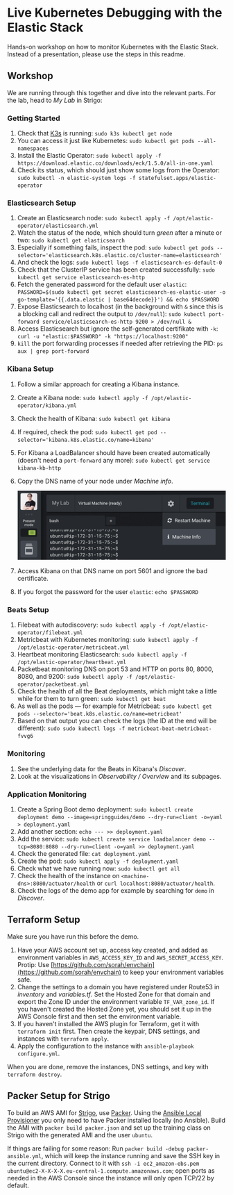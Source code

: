 # Live Kubernetes Debugging with the Elastic Stack

Hands-on workshop on how to monitor Kubernetes with the Elastic Stack. Instead of a presentation, please use the steps in this readme.



## Workshop

We are running through this together and dive into the relevant parts. For the lab, head to *My Lab* in Strigo:


### Getting Started

1. Check that [K3s](https://k3s.io) is running: `sudo k3s kubectl get node`
1. You can access it just like Kubernetes: `sudo kubectl get pods --all-namespaces`
1. Install the Elastic Operator: `sudo kubectl apply -f https://download.elastic.co/downloads/eck/1.5.0/all-in-one.yaml`
1. Check its status, which should just show some logs from the Operator: `sudo kubectl -n elastic-system logs -f statefulset.apps/elastic-operator`


### Elasticsearch Setup

1. Create an Elasticsearch node: `sudo kubectl apply -f /opt/elastic-operator/elasticsearch.yml`
1. Watch the status of the node, which should turn *green* after a minute or two: `sudo kubectl get elasticsearch`
1. Especially if something fails, inspect the pod: `sudo kubectl get pods --selector='elasticsearch.k8s.elastic.co/cluster-name=elasticsearch'`
1. And check the logs: `sudo kubectl logs -f elasticsearch-es-default-0`
1. Check that the ClusterIP service has been created successfully: `sudo kubectl get service elasticsearch-es-http`
1. Fetch the generated password for the default user `elastic`: `PASSWORD=$(sudo kubectl get secret elasticsearch-es-elastic-user -o go-template='{{.data.elastic | base64decode}}') && echo $PASSWORD`
1. Expose Elasticsearch to localhost (in the background with `&` since this is a blocking call and redirect the output to `/dev/null`): `sudo kubectl port-forward service/elasticsearch-es-http 9200 > /dev/null &`
1. Access Elasticsearch but ignore the self-generated certifikate with `-k`: `curl -u "elastic:$PASSWORD" -k "https://localhost:9200"`
1. `kill` the port forwarding processes if needed after retrieving the PID: `ps aux | grep port-forward`


### Kibana Setup

1. Follow a similar approach for creating a Kibana instance.
1. Create a Kibana node: `sudo kubectl apply -f /opt/elastic-operator/kibana.yml`
1. Check the health of Kibana: `sudo kubectl get kibana`
1. If required, check the pod: `sudo kubectl get pod --selector='kibana.k8s.elastic.co/name=kibana'`
1. For Kibana a LoadBalancer should have been created automatically (doesn't need a `port-forward` any more): `sudo kubectl get service kibana-kb-http`
1. Copy the DNS name of your node under *Machine info*.

    ![](img/machine-info.png)

1. Access Kibana on that DNS name on port 5601 and ignore the bad certificate.
1. If you forgot the password for the user `elastic`: `echo $PASSWORD`


### Beats Setup

1. Filebeat with autodiscovery: `sudo kubectl apply -f /opt/elastic-operator/filebeat.yml`
1. Metricbeat with Kubernetes monitoring: `sudo kubectl apply -f /opt/elastic-operator/metricbeat.yml`
1. Heartbeat monitoring Elasticsearch: `sudo kubectl apply -f /opt/elastic-operator/heartbeat.yml`
1. Packetbeat monitoring DNS on port 53 and HTTP on ports 80, 8000, 8080, and 9200: `sudo kubectl apply -f /opt/elastic-operator/packetbeat.yml`
1. Check the health of all the Beat deployments, which might take a little while for them to turn green: `sudo kubectl get beat`
1. As well as the pods — for example for Metricbeat: `sudo kubectl get pods --selector='beat.k8s.elastic.co/name=metricbeat'`
1. Based on that output you can check the logs (the ID at the end will be different): `sudo sudo kubectl logs -f metricbeat-beat-metricbeat-fvvg6`


### Monitoring

1. See the underlying data for the Beats in Kibana's *Discover*.
1. Look at the visualizations in *Observability / Overview* and its subpages.


### Application Monitoring

1. Create a Spring Boot demo deployment: `sudo kubectl create deployment demo --image=springguides/demo --dry-run=client -o=yaml > deployment.yaml`
1. Add another section: `echo --- >> deployment.yaml`
1. Add the service: `sudo kubectl create service loadbalancer demo --tcp=8080:8080 --dry-run=client -o=yaml >> deployment.yaml`
1. Check the generated file: `cat deployment.yaml`
1. Create the pod: `sudo kubectl apply -f deployment.yaml`
1. Check what we have running now: `sudo kubectl get all`
1. Check the health of the instance on `<machine-dns>:8080/actuator/health` or `curl localhost:8080/actuator/health`.
1. Check the logs of the demo app for example by searching for `demo` in *Discover*.


## Terraform Setup

Make sure you have run this before the demo.

1. Have your AWS account set up, access key created, and added as environment variables in `AWS_ACCESS_KEY_ID` and `AWS_SECRET_ACCESS_KEY`. Protip: Use [https://github.com/sorah/envchain](https://github.com/sorah/envchain) to keep your environment variables safe.
1. Change the settings to a domain you have registered under Route53 in *inventory* and *variables.tf*. Set the Hosted Zone for that domain and export the Zone ID under the environment variable `TF_VAR_zone_id`. If you haven't created the Hosted Zone yet, you should set it up in the AWS Console first and then set the environment variable.
1. If you haven't installed the AWS plugin for Terraform, get it with `terraform init` first. Then create the keypair, DNS settings, and instances with `terraform apply`.
1. Apply the configuration to the instance with `ansible-playbook configure.yml`.

When you are done, remove the instances, DNS settings, and key with `terraform destroy`.


## Packer Setup for Strigo

To build an AWS AMI for [Strigo](https://strigo.io), use [Packer](https://packer.io). Using the [Ansible Local Provisioner](https://packer.io/docs/provisioners/ansible-local.html) you only need to have Packer installed locally (no Ansible). Build the AMI with `packer build packer.json` and set up the training class on Strigo with the generated AMI and the user `ubuntu`.

If things are failing for some reason: Run `packer build -debug packer-ansible.yml`, which will keep the instance running and save the SSH key in the current directory. Connect to it with `ssh -i ec2_amazon-ebs.pem ubuntu@ec2-X-X-X-X.eu-central-1.compute.amazonaws.com`; open ports as needed in the AWS Console since the instance will only open TCP/22 by default.
